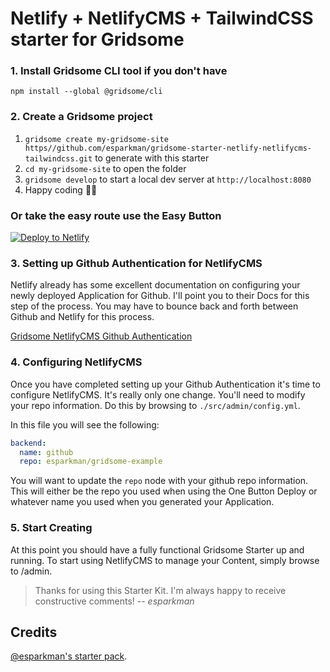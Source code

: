 # Netlify + NetlifyCMS + TailwindCSS starter for Gridsome

### 1. Install Gridsome CLI tool if you don't have

`npm install --global @gridsome/cli`

### 2. Create a Gridsome project

1. `gridsome create my-gridsome-site https//github.com/esparkman/gridsome-starter-netlify-netlifycms-tailwindcss.git` to generate with this starter
2. `cd my-gridsome-site` to open the folder
3. `gridsome develop` to start a local dev server at `http://localhost:8080`
4. Happy coding 🎉🙌

### Or take the easy route use the Easy Button

[![Deploy to Netlify](https://www.netlify.com/img/deploy/button.svg)](https://app.netlify.com/start/deploy?repository=https://github.com/esparkman/gridsome-starter-netlify-netlifycms-tailwindcss)

### 3. Setting up Github Authentication for NetlifyCMS

Netlify already has some excellent documentation on configuring your newly deployed Application for Github. I'll point you to their Docs for this step of the process. You may have to bounce back and forth between Github and Netlify for this process.

[Gridsome NetlifyCMS Github Authentication](https://gridsome.org/docs/guide-netlify-cms#netlify-cms-authentication-with-github)

### 4. Configuring NetlifyCMS

Once you have completed setting up your Github Authentication it's time to configure NetlifyCMS. It's really only one change. You'll need to modify your repo information. Do this by browsing to `./src/admin/config.yml`.

In this file you will see the following:

```yaml
backend:
  name: github
  repo: esparkman/gridsome-example
```
You will want to update the `repo` node with your github repo information. This will either be the repo you used when using the One Button Deploy or whatever name you used when you generated your Application.

### 5. Start Creating

At this point you should have a fully functional Gridsome Starter up and running. To start using NetlifyCMS to manage your Content, simply browse to <your-hostname>/admin.

> Thanks for using this Starter Kit. I'm always happy to receive constructive comments!
> -- <cite>esparkman</cite>

## Credits
[@esparkman's starter pack](https://github.com/esparkman/gridsome-starter-netlify-netlifycms-tailwindcss).
